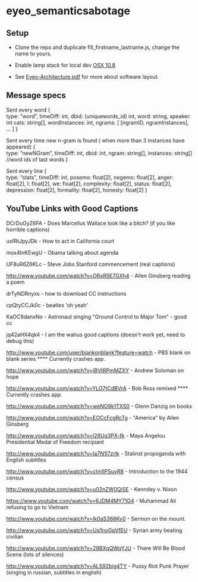 eyeo_semanticsabotage
=====================



## Setup ##

+ Clone the repo and duplicate fill_firstname_lastname.js, change the name to yours.

+ Enable lamp stack for local dev [OSX 10.8](http://coolestguyplanettech.com/downtown/install-and-configure-apache-mysql-php-and-phpmyadmin-osx-108-mountain-lion)

+ See [Eyeo-Architecture.pdf](https://github.com/sosolimited/eyeo_semanticsabotage/blob/master/Eyeo-Architecture.pdf) for more about software layout.


## Message specs ##

Sent every word
{	
  type: ”word”, 
  timeDiff: int,
  dbid: (uniquewords_id) int,
  word: string, 
  speaker: int 
  cats: string[], 
  wordInstances: int, 
  ngrams: [ [ngramID, ngramInstances], ... ]
}

Sent every time new n-gram is found ( when more than 3 instances have appeared)
{	
  type: ”newNGram”, 
  timeDiff: int,
  dbid: int,
  ngram: string[],
  instances: string[] //word ids of last words
}

Sent every line
{	
  type: “stats”,
  timeDiff: int,
  posemo: float[2],
  negemo: float[2],
  anger: float[2],
  I: float[2],
  we: float[2],
  complexity: float[2],
  status: float[2],
  depression: float[2],
  formality: float[2],
  honesty: float[2]
}

## YouTube Links with Good Captions ##

DCrDuGyZ6FA - Does Marcellus Wallace look like a bitch? (if you like horrible captions)

usfRtJpyJDk - How to act in California court

mox4InKEwgU - Obama talking about agenda

UF8uR6Z6KLc - Steve Jobs Stanford commencement (real captions)

http://www.youtube.com/watch?v=ORxR5E7GXh4 - Allen Ginsberg reading a poem

drTyNDRnyxs - how to download CC instructions

cpQtyCCJk0c - beatles 'oh yeah'

KaOC9danxNo - Astronaut singing "Ground Control to Major Tom" - good cc

jq42aHX4qk4 - I am the walrus good captions (doesn't work yet, need to debug this)

http://www.youtube.com/user/blankonblank?feature=watch - PBS blank on blank series **** Currently crashes app.

http://www.youtube.com/watch?v=iBVtRPmMZXY - Andrew Soloman on hope

http://www.youtube.com/watch?v=YLO7tCdBVrA - Bob Ross remixed **** Currently crashes app.

http://www.youtube.com/watch?v=weNO9k1TXS0 - Glenn Danzig on books

http://www.youtube.com/watch?v=EOCcFcgRcTg - "America" by Allen Ginsberg

http://www.youtube.com/watch?v=l26Uq3PX-fk - Maya Angelou Presidential Medal of Freedom recipiant

http://www.youtube.com/watch?v=Ia7N1l7zrlk - Stalinst propoganda with English subtitles

http://www.youtube.com/watch?v=cImIlPSuyR8 - Introduction to the 1944 census

http://www.youtube.com/watch?v=u02nZW0QiSE - Kenndey v. Nixon

https://www.youtube.com/watch?v=6JDM4MY71G4 - Muhammad Ali refusing to go to Vietnam


http://www.youtube.com/watch?v=Ik0aS368Kv0 - Sermon on the mount.

http://www.youtube.com/watch?v=Uq1noGpVfEU - Syrian army beating civilian 

http://www.youtube.com/watch?v=28BXqQWqYJU - There Will Be Blood Scene (lots of silences)

http://www.youtube.com/watch?v=ALS92big4TY - Pussy Riot Punk Prayer (singing in russian, subtitles in english)


